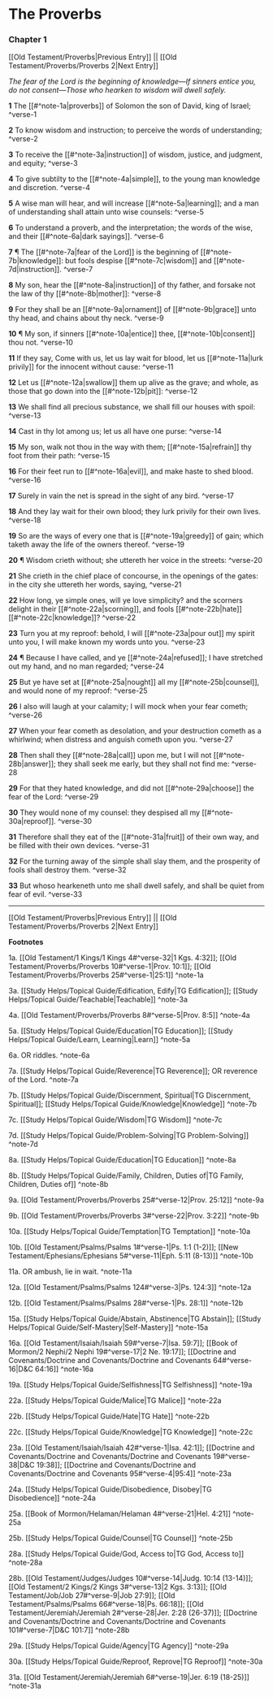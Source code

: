 # The Proverbs

### Chapter 1

[[Old Testament/Proverbs|Previous Entry]]  ||  [[Old Testament/Proverbs/Proverbs 2|Next Entry]]

*The fear of the Lord is the beginning of knowledge—If sinners entice you, do not consent—Those who hearken to wisdom will dwell safely.*

**1**  The [[#^note-1a|proverbs]] of Solomon the son of David, king of Israel; ^verse-1

**2**  To know wisdom and instruction; to perceive the words of understanding; ^verse-2

**3**  To receive the [[#^note-3a|instruction]] of wisdom, justice, and judgment, and equity; ^verse-3

**4**  To give subtilty to the [[#^note-4a|simple]], to the young man knowledge and discretion. ^verse-4

**5**  A wise man will hear, and will increase [[#^note-5a|learning]]; and a man of understanding shall attain unto wise counsels: ^verse-5

**6**  To understand a proverb, and the interpretation; the words of the wise, and their [[#^note-6a|dark sayings]]. ^verse-6

**7**  ¶ The [[#^note-7a|fear of the Lord]] is the beginning of [[#^note-7b|knowledge]]: but fools despise [[#^note-7c|wisdom]] and [[#^note-7d|instruction]]. ^verse-7

**8**  My son, hear the [[#^note-8a|instruction]] of thy father, and forsake not the law of thy [[#^note-8b|mother]]: ^verse-8

**9**  For they shall be an [[#^note-9a|ornament]] of [[#^note-9b|grace]] unto thy head, and chains about thy neck. ^verse-9

**10**  ¶ My son, if sinners [[#^note-10a|entice]] thee, [[#^note-10b|consent]] thou not. ^verse-10

**11**  If they say, Come with us, let us lay wait for blood, let us [[#^note-11a|lurk privily]] for the innocent without cause: ^verse-11

**12**  Let us [[#^note-12a|swallow]] them up alive as the grave; and whole, as those that go down into the [[#^note-12b|pit]]: ^verse-12

**13**  We shall find all precious substance, we shall fill our houses with spoil: ^verse-13

**14**  Cast in thy lot among us; let us all have one purse: ^verse-14

**15**  My son, walk not thou in the way with them; [[#^note-15a|refrain]] thy foot from their path: ^verse-15

**16**  For their feet run to [[#^note-16a|evil]], and make haste to shed blood. ^verse-16

**17**  Surely in vain the net is spread in the sight of any bird. ^verse-17

**18**  And they lay wait for their own blood; they lurk privily for their own lives. ^verse-18

**19**  So are the ways of every one that is [[#^note-19a|greedy]] of gain; which taketh away the life of the owners thereof. ^verse-19

**20**  ¶ Wisdom crieth without; she uttereth her voice in the streets: ^verse-20

**21**  She crieth in the chief place of concourse, in the openings of the gates: in the city she uttereth her words, saying, ^verse-21

**22**  How long, ye simple ones, will ye love simplicity? and the scorners delight in their [[#^note-22a|scorning]], and fools [[#^note-22b|hate]] [[#^note-22c|knowledge]]? ^verse-22

**23**  Turn you at my reproof: behold, I will [[#^note-23a|pour out]] my spirit unto you, I will make known my words unto you. ^verse-23

**24**  ¶ Because I have called, and ye [[#^note-24a|refused]]; I have stretched out my hand, and no man regarded; ^verse-24

**25**  But ye have set at [[#^note-25a|nought]] all my [[#^note-25b|counsel]], and would none of my reproof: ^verse-25

**26**  I also will laugh at your calamity; I will mock when your fear cometh; ^verse-26

**27**  When your fear cometh as desolation, and your destruction cometh as a whirlwind; when distress and anguish cometh upon you. ^verse-27

**28**  Then shall they [[#^note-28a|call]] upon me, but I will not [[#^note-28b|answer]]; they shall seek me early, but they shall not find me: ^verse-28

**29**  For that they hated knowledge, and did not [[#^note-29a|choose]] the fear of the Lord: ^verse-29

**30**  They would none of my counsel: they despised all my [[#^note-30a|reproof]]. ^verse-30

**31**  Therefore shall they eat of the [[#^note-31a|fruit]] of their own way, and be filled with their own devices. ^verse-31

**32**  For the turning away of the simple shall slay them, and the prosperity of fools shall destroy them. ^verse-32

**33**  But whoso hearkeneth unto me shall dwell safely, and shall be quiet from fear of evil. ^verse-33


---
[[Old Testament/Proverbs|Previous Entry]]  ||  [[Old Testament/Proverbs/Proverbs 2|Next Entry]]


**Footnotes**


1a. [[Old Testament/1 Kings/1 Kings 4#^verse-32|1 Kgs. 4:32]]; [[Old Testament/Proverbs/Proverbs 10#^verse-1|Prov. 10:1]]; [[Old Testament/Proverbs/Proverbs 25#^verse-1|25:1]] ^note-1a

3a. [[Study Helps/Topical Guide/Edification, Edify|TG Edification]]; [[Study Helps/Topical Guide/Teachable|Teachable]] ^note-3a

4a. [[Old Testament/Proverbs/Proverbs 8#^verse-5|Prov. 8:5]] ^note-4a

5a. [[Study Helps/Topical Guide/Education|TG Education]]; [[Study Helps/Topical Guide/Learn, Learning|Learn]] ^note-5a

6a. OR riddles. ^note-6a

7a. [[Study Helps/Topical Guide/Reverence|TG Reverence]]; OR reverence of the Lord.  ^note-7a

7b. [[Study Helps/Topical Guide/Discernment, Spiritual|TG Discernment, Spiritual]]; [[Study Helps/Topical Guide/Knowledge|Knowledge]] ^note-7b

7c. [[Study Helps/Topical Guide/Wisdom|TG Wisdom]] ^note-7c

7d. [[Study Helps/Topical Guide/Problem-Solving|TG Problem-Solving]] ^note-7d

8a. [[Study Helps/Topical Guide/Education|TG Education]] ^note-8a

8b. [[Study Helps/Topical Guide/Family, Children, Duties of|TG Family, Children, Duties of]] ^note-8b

9a. [[Old Testament/Proverbs/Proverbs 25#^verse-12|Prov. 25:12]] ^note-9a

9b. [[Old Testament/Proverbs/Proverbs 3#^verse-22|Prov. 3:22]] ^note-9b

10a. [[Study Helps/Topical Guide/Temptation|TG Temptation]] ^note-10a

10b. [[Old Testament/Psalms/Psalms 1#^verse-1|Ps. 1:1 (1-2)]]; [[New Testament/Ephesians/Ephesians 5#^verse-11|Eph. 5:11 (8-13)]] ^note-10b

11a. OR ambush, lie in wait. ^note-11a

12a. [[Old Testament/Psalms/Psalms 124#^verse-3|Ps. 124:3]] ^note-12a

12b. [[Old Testament/Psalms/Psalms 28#^verse-1|Ps. 28:1]] ^note-12b

15a. [[Study Helps/Topical Guide/Abstain, Abstinence|TG Abstain]]; [[Study Helps/Topical Guide/Self-Mastery|Self-Mastery]] ^note-15a

16a. [[Old Testament/Isaiah/Isaiah 59#^verse-7|Isa. 59:7]]; [[Book of Mormon/2 Nephi/2 Nephi 19#^verse-17|2 Ne. 19:17]]; [[Doctrine and Covenants/Doctrine and Covenants/Doctrine and Covenants 64#^verse-16|D&C 64:16]] ^note-16a

19a. [[Study Helps/Topical Guide/Selfishness|TG Selfishness]] ^note-19a

22a. [[Study Helps/Topical Guide/Malice|TG Malice]] ^note-22a

22b. [[Study Helps/Topical Guide/Hate|TG Hate]] ^note-22b

22c. [[Study Helps/Topical Guide/Knowledge|TG Knowledge]] ^note-22c

23a. [[Old Testament/Isaiah/Isaiah 42#^verse-1|Isa. 42:1]]; [[Doctrine and Covenants/Doctrine and Covenants/Doctrine and Covenants 19#^verse-38|D&C 19:38]]; [[Doctrine and Covenants/Doctrine and Covenants/Doctrine and Covenants 95#^verse-4|95:4]] ^note-23a

24a. [[Study Helps/Topical Guide/Disobedience, Disobey|TG Disobedience]] ^note-24a

25a. [[Book of Mormon/Helaman/Helaman 4#^verse-21|Hel. 4:21]] ^note-25a

25b. [[Study Helps/Topical Guide/Counsel|TG Counsel]] ^note-25b

28a. [[Study Helps/Topical Guide/God, Access to|TG God, Access to]] ^note-28a

28b. [[Old Testament/Judges/Judges 10#^verse-14|Judg. 10:14 (13-14)]]; [[Old Testament/2 Kings/2 Kings 3#^verse-13|2 Kgs. 3:13]]; [[Old Testament/Job/Job 27#^verse-9|Job 27:9]]; [[Old Testament/Psalms/Psalms 66#^verse-18|Ps. 66:18]]; [[Old Testament/Jeremiah/Jeremiah 2#^verse-28|Jer. 2:28 (26-37)]]; [[Doctrine and Covenants/Doctrine and Covenants/Doctrine and Covenants 101#^verse-7|D&C 101:7]] ^note-28b

29a. [[Study Helps/Topical Guide/Agency|TG Agency]] ^note-29a

30a. [[Study Helps/Topical Guide/Reproof, Reprove|TG Reproof]] ^note-30a

31a. [[Old Testament/Jeremiah/Jeremiah 6#^verse-19|Jer. 6:19 (18-25)]] ^note-31a